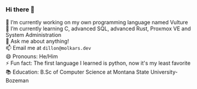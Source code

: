 ### Hi there 👋

🔭 I’m currently working on my own programming language named Vulture\
🌱 I’m currently learning C, advanced SQL, advanced Rust, Proxmox VE and System Administration\
💬 Ask me about anything!\
📫 Email me at `dillon@molkars.dev`\
😄 Pronouns: He/Him\
⚡ Fun fact: The first language I learned is python, now it's my least favorite\
📚 Education: B.Sc of Computer Science at Montana State University-Bozeman
